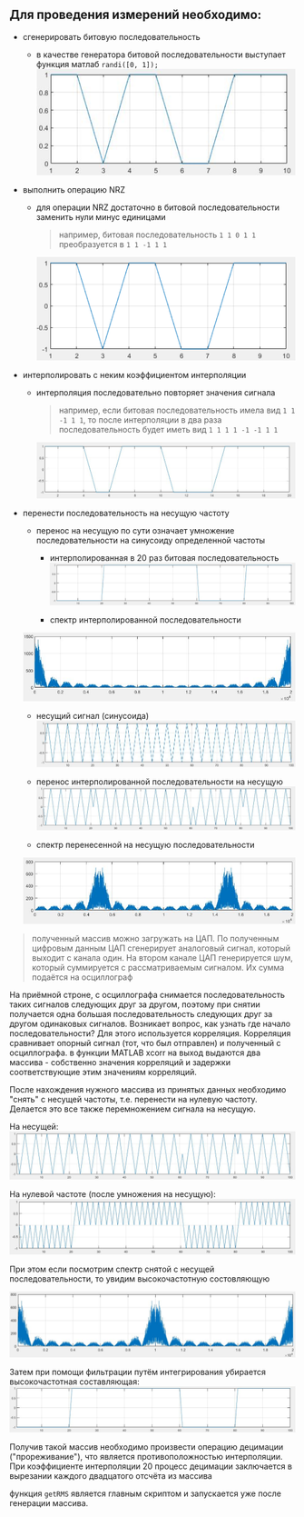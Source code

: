 ## Для проведения измерений необходимо:
* сгенерировать битовую последовательность
  - в качестве генератора битовой последовательности выступает функция матлаб `randi([0, 1]);`
    ![random bit sequence](img/bitseq.JPG)
* выполнить операцию NRZ
  - для операции NRZ достаточно в битовой последовательности заменить нули минус единицами
    > например, битовая последовательность `1 1 0 1 1` преобразуется в `1 1 -1 1 1`
  
    ![NRZ bit sequence](img/NRZ1.PNG)
* интерполировать с неким коэффициентом интерполяции
  - интерполяция последовательно повторяет значения сигнала 
    > например, если битовая последовательность имела вид `1 1 -1 1 1`, то после интерполяции
    > в два раза последовательность будет иметь вид `1 1 1 1 -1 -1 1 1`

    ![NRZ bit sequence](img/InterpNRZ.JPG)
* перенести последовательность на несущую частоту
  - перенос на несущую по сути означает умножение последовательности на синусоиду определенной частоты
    - интерполированная в 20 раз битовая последовательность
  ![NRZ bit sequence](img/InterpNRZ3.JPG)
    
    - спектр интерполированной последовательности

  ![NRZ bit sequence](img/spectrumZeroFreq.JPG)
  
    - несущий сигнал (синусоида)
  ![NRZ bit sequence](img/sigCarr.JPG)
    - перенос интерполированной последовательности на несущую
  ![NRZ bit sequence](img/interpANDcarr.JPG)
  
    - спектр перенесенной на несущую последовательности

  ![NRZ bit sequence](img/spectrumCarrFreq.JPG)
> полученный массив можно загружать на ЦАП. По полученным цифровым данным ЦАП сгенерирует аналоговый сигнал, который
> выходит с канала один. На втором канале ЦАП генерируется шум, который суммируется с рассматриваемым сигналом. Их сумма
> подаётся на осциллограф


На приёмной строне, с осциллографа снимается последовательность таких сигналов следующих друг за другом, поэтому
при снятии получается одна большая последовательность следующих друг за другом одинаковых сигналов. Возникает вопрос, как узнать
где начало последовательности? Для этого используется корреляция. Корреляция сравнивает опорный сигнал (тот, что был отправлен) и
полученный с осциллографа. в функции MATLAB xcorr на выход выдаются два массива - собственно значения корреляций и задержки
соответствующие этим значениям корреляций.

После нахождения нужного массива из принятых данных необходимо "снять" с несущей частоты, т.е. перенести на нулевую частоту.
Делается это все также перемножением сигнала на несущую.

На несущей:
  ![NRZ bit sequence](img/interpANDcarr.JPG)

На нулевой частоте (после умножения на несущую):
![NRZ bit sequence](img/zeroFreq.JPG)

При этом если посмотрим спектр снятой с несущей последовательности, то увидим высокочастотную состовляющую

![NRZ bit sequence](img/spectrumZeroFreqWithHighFreq.JPG)

Затем при помощи фильтрации путём интегрирования убирается высокочастотная составляющая:
![NRZ bit sequence](img/afterFiltering.JPG)

Получив такой массив необходимо произвести операцию децимации ("прореживание"), что является противоположностью
интерполяции. При коэффициенте интерполяции 20 процесс децимации заключается в вырезании каждого двадцатого отсчёта 
из массива

функция `getRMS` является главным скриптом и запускается уже после генерации массива.


